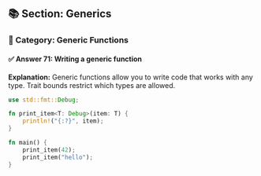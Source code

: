 ## 📚 Section: Generics  
### 🔹 Category: Generic Functions  
#### ✅ Answer 71: Writing a generic function

**Explanation:**
Generic functions allow you to write code that works with any type. Trait bounds restrict which types are allowed.

```rust
use std::fmt::Debug;

fn print_item<T: Debug>(item: T) {
    println!("{:?}", item);
}

fn main() {
    print_item(42);
    print_item("hello");
}
```
